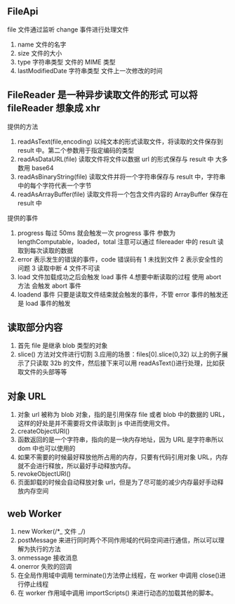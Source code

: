 ## FileApi

file 文件通过监听 change 事件进行处理文件

1. name 文件的名字
2. size 文件的大小
3. type 字符串类型 文件的 MIME 类型
4. lastModifiedDate 字符串类型 文件上一次修改的时间

## FileReader 是一种异步读取文件的形式 可以将 fileReader 想象成 xhr

提供的方法

1. readAsText(file,encoding) 以纯文本的形式读取文件，将读取的文件保存到 result 中。第二个参数用于指定编码的类型
2. readAsDataURL(file) 读取文件将文件以数据 url 的形式保存与 result 中 大多数用 base64
3. readAsBinaryString(file) 读取文件并将一个字符串保存与 result 中，字符串中的每个字符代表一个字节
4. readAsArrayBuffer(file) 读取文件将一个包含文件内容的 ArrayBuffer 保存在 result 中

提供的事件

1. progress 每过 50ms 就会触发一次 progress 事件 参数为 lengthComputable，loaded，total 注意可以通过 filereader 中的 result 读取到每次读取的数据
2. error 表示发生的错误的事件，code 错误码有 1 未找到文件 2 表示安全性的问题 3 读取中断 4 文件不可读
3. load 文件加载成功之后会触发 load 事件 4.想要中断读取的过程 使用 abort 方法 会触发 abort 事件
4. loadend 事件 只要是读取文件结束就会触发的事件，不管 error 事件的触发还是 load 事件的触发

## 读取部分内容

1. 首先 file 是继承 blob 类型的对象
2. slice() 方法对文件进行切割 3.应用的场景：files[0].slice(0,32) 以上的例子展示了只读取 32b 的文件，然后接下来可以用 readAsText()进行处理，比如获取文件的头部等等

## 对象 URL

1. 对象 url 被称为 blob 对象，指的是引用保存 file 或者 blob 中的数据的 URL，这样的好处是并不需要将文件读取到 js 中进而使用文件。
2. createObjectURl()
3. 函数返回的是一个字符串，指向的是一块内存地址，因为 URL 是字符串所以 dom 中也可以使用的
4. 如果不需要的时候最好释放他所占用的内存，只要有代码引用对象 URL，内存就不会进行释放，所以最好手动释放内存。
5. revokeObjectURl()
6. 页面卸载的时候会自动释放对象 url，但是为了尽可能的减少内存最好手动释放内存空间

## web Worker

1. new Worker(/\*_ 文件 _/)
2. postMessage 来进行同时两个不同作用域的代码空间进行通信，所以可以理解为执行的方法
3. onmessage 接收消息
4. onerror 失败的回调
5. 在全局作用域中调用 terminate()方法停止线程，在 worker 中调用 close()进行停止线程
6. 在 worker 作用域中调用 importScripts() 来进行动态的加载其他的脚本。
